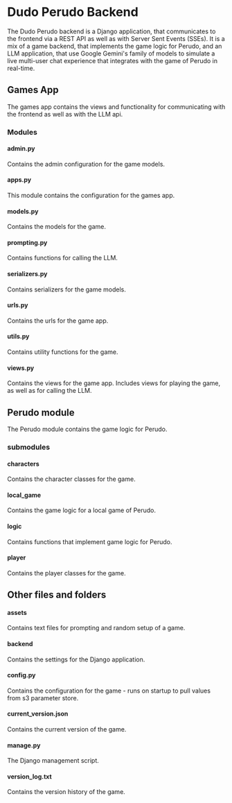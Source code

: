 # Dudo Perudo Backend

The Dudo Perudo backend is a Django application, that communicates to the frontend via a REST API as well as with Server Sent Events (SSEs).
It is a mix of a game backend, that implements the game logic for Perudo, and an LLM application, that use Google Gemini's family of models to simulate a live multi-user chat experience that integrates with the game of Perudo in real-time.


## Games App
The games app contains the views and functionality for communicating with the frontend as well as with the LLM api.

### Modules

#### admin.py
Contains the admin configuration for the game models.

#### apps.py
This module contains the configuration for the games app.

#### models.py
Contains the models for the game.

#### prompting.py
Contains functions for calling the LLM.

#### serializers.py
Contains serializers for the game models.

#### urls.py
Contains the urls for the game app.

#### utils.py
Contains utility functions for the game.

#### views.py
Contains the views for the game app.
Includes views for playing the game, as well as for calling the LLM.

## Perudo module
The Perudo module contains the game logic for Perudo.

### submodules
#### characters
Contains the character classes for the game.

#### local_game
Contains the game logic for a local game of Perudo.

#### logic
Contains functions that implement game logic for Perudo.

#### player
Contains the player classes for the game.


## Other files and folders
#### assets
Contains text files for prompting and random setup of a game.
#### backend
Contains the settings for the Django application.
#### config.py
Contains the configuration for the game - runs on startup to pull values from s3 parameter store.
#### current_version.json
Contains the current version of the game.
#### manage.py
The Django management script.
#### version_log.txt
Contains the version history of the game.